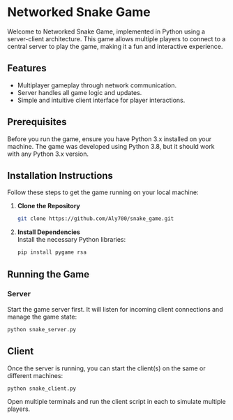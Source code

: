 # Networked Snake Game

Welcome to Networked Snake Game, implemented 
in Python using a server-client architecture. This game allows multiple 
players to connect to a central server to play the game, making it a fun 
and interactive experience.

## Features

- Multiplayer gameplay through network communication.
- Server handles all game logic and updates.
- Simple and intuitive client interface for player interactions.

## Prerequisites

Before you run the game, ensure you have Python 3.x installed on your 
machine. The game was developed using Python 3.8, but it should work with 
any Python 3.x version.

## Installation Instructions

Follow these steps to get the game running on your local machine:

1. **Clone the Repository**
   ```bash
   git clone https://github.com/Aly700/snake_game.git

2. **Install Dependencies**  
   Install the necessary Python libraries:
   ```bash
   pip install pygame rsa

## Running the Game

### Server
Start the game server first. It will listen for incoming client connections and manage the game state:

   ```bash
   python snake_server.py
   ```

## Client
Once the server is running, you can start the client(s) on the same or different machines:

```bash
python snake_client.py
```

Open multiple terminals and run the client script in each to simulate multiple players.







